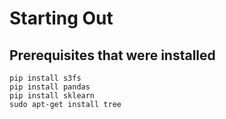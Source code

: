 # Starting Out

## Prerequisites that were installed

````
pip install s3fs
pip install pandas
pip install sklearn
sudo apt-get install tree
````
